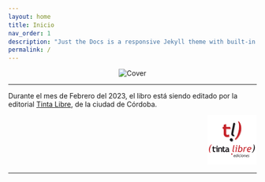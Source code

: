 ```yaml
---
layout: home
title: Inicio
nav_order: 1
description: "Just the Docs is a responsive Jekyll theme with built-in search that is easily customizable and hosted on GitHub Pages."
permalink: /
---
```


<p align="center"> <img src="https://kierprev.github.io/DentroDelOrigen/assets/images/Cover-web.jpg" alt="Cover" style="width:450px;height:auto"/> </p>

---

Durante el mes de Febrero del 2023, el libro está siendo editado por la editorial <a href="https://tintalibre.com.ar/">Tinta Libre</a>, de la ciudad de Córdoba.

<p align="right"> <img src="./assets/images/tintalibre.png" alt="Tinta Libre Ediciones" style="width:100px;height:auto"/> </p>

---


